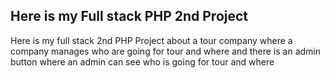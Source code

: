 ## Here is my Full stack PHP 2nd Project 
Here is my full stack 2nd PHP Project about a tour company where a company manages who are going for tour and where and there is an admin button where an admin can see who is going for tour and where
